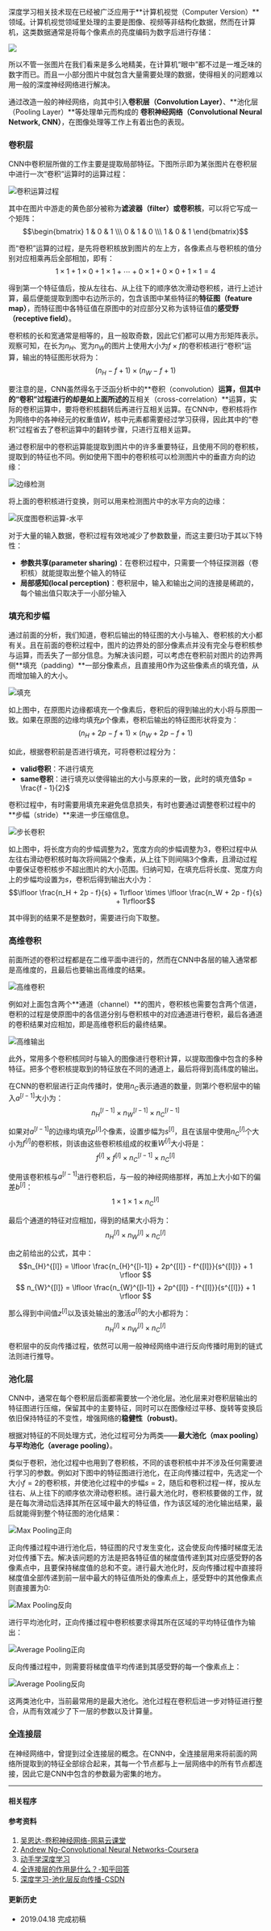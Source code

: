 深度学习相关技术现在已经被广泛应用于**计算机视觉（Computer Version）**领域。计算机视觉领域里处理的主要是图像、视频等非结构化数据，然而在计算机，这类数据通常是将每个像素点的亮度编码为数字后进行存储：

![](https://ws1.sinaimg.cn/large/82e16446ly1fjers3qr63j20r706e41q.jpg)

所以不管一张图片在我们看来是多么地精美，在计算机“眼中”都不过是一堆乏味的数字而已。而且一小部分图片中就包含大量需要处理的数据，使得相关的问题难以用一般的深度神经网络进行解决。

通过改造一般的神经网络，向其中引入**卷积层（Convolution Layer）**、**池化层（Pooling Layer）**等处理单元而构成的
**卷积神经网络（Convolutional Neural Network, CNN）**，在图像处理等工作上有着出色的表现。

### 卷积层
CNN中卷积层所做的工作主要是提取局部特征。下图所示即为某张图片在卷积层中进行一次“卷积”运算时的运算过程：

![卷积运算过程](https://ws1.sinaimg.cn/large/82e16446ly1flxnuapkjmg20em0aojsv.jpg)

其中在图片中游走的黄色部分被称为**滤波器（filter）**或**卷积核**，可以将它写成一个矩阵：$$\begin{bmatrix} 1 & 0 &  1 \\\ 0 & 1 &  0  \\\ 1 & 0 &  1 \end{bmatrix}$$

而“卷积”运算的过程，是先将卷积核放到图片的左上方，各像素点与卷积核的值分别对应相乘再后全部相加，即有：$$ 1 \times 1 + 1 \times 0 + 1 \times 1 + \cdots +  0 \times 1 + 0 \times 0 + 1 \times 1 = 4$$

得到第一个特征值后，按从左往右、从上往下的顺序依次滑动卷积核，进行上述计算，最后便能提取到图中右边所示的，包含该图中某些特征的**特征图（feature map）**，而特征图中各特征值在原图中的对应部分又称为该特征值的**感受野（receptive field）**。

卷积核的长和宽通常是相等的，且一般取奇数，因此它们都可以用方形矩阵表示。观察可知，在长为$n_H$、宽为$n_W$的图片上使用大小为$f \times f$的卷积核进行“卷积”运算，输出的特征图形状将为：$$(n_H - f + 1) \times (n_W - f + 1)$$

要注意的是，CNN虽然得名于泛函分析中的**卷积（convolution）**运算，但其中的“卷积”过程进行的却是如上面所述的**互相关（cross-correlation）**运算，实际的卷积运算中，要将卷积核翻转后再进行互相关运算。在CNN中，卷积核将作为网络中的各神经元的权重值$W$，核中元素都需要经过学习获得，因此其中的“卷积”过程省去了卷积运算中的翻转步骤，只进行互相关运算。

通过卷积层中的卷积运算能提取到图片中的许多重要特征，且使用不同的卷积核，提取到的特征也不同。例如使用下图中的卷积核可以检测图片中的垂直方向的边缘：

![边缘检测](https://ws1.sinaimg.cn/large/82e16446ly1g26tgp22uhj20nn0bo75h.jpg)

将上面的卷积核进行变换，则可以用来检测图片中的水平方向的边缘：

![灰度图卷积运算-水平](https://ws1.sinaimg.cn/large/82e16446ly1flxz38nbmjj20i608xglu.jpg)

对于大量的输入数据，卷积过程有效地减少了参数数量，而这主要归功于其以下特性：

* **参数共享(parameter sharing)**：在卷积过程中，只需要一个特征探测器（卷积核）就能提取出整个输入的特征
* **局部感知(local perception)**：卷积层中，输入和输出之间的连接是稀疏的，每个输出值只取决于一小部分输入

### 填充和步幅
通过前面的分析，我们知道，卷积后输出的特征图的大小与输入、卷积核的大小都有关。且在前面的卷积过程中，图片的边界处的部分像素点并没有完全与卷积核参与运算，而丢失了一部分信息。为解决该问题，可以考虑在卷积前对图片的边界两侧**填充（padding）**一部分像素点，且直接用$0$作为这些像素点的填充值，从而增加输入的大小。

![填充](https://ws1.sinaimg.cn/large/82e16446ly1g26voqkosaj20hn068wey.jpg)

如上图中，在原图片边缘都填充一个像素后，卷积后的得到输出的大小将与原图一致。如果在原图的边缘均填充$p$个像素，卷积后输出的特征图形状将变为：$$(n_H + 2p - f + 1) \times (n_W + 2p - f + 1)$$

如此，根据卷积前是否进行填充，可将卷积过程分为：
* **valid卷积**：不进行填充
* **same卷积**：进行填充以使得输出的大小与原来的一致，此时的填充值$p = \frac{f - 1}{2}$

卷积过程中，有时需要用填充来避免信息损失，有时也要通过调整卷积过程中的**步幅（stride）**来进一步压缩信息。

![步长卷积](https://ws1.sinaimg.cn/large/82e16446ly1g26w1mvihmj20ni085t9b.jpg)

如上图中，将长度方向的步幅调整为$2$，宽度方向的步幅调整为$3$，卷积过程中从左往右滑动卷积核时每次将间隔$2$个像素，从上往下则间隔$3$个像素，且滑动过程中要保证卷积核步不超出图片的大小范围。归纳可知，在填充后将长度、宽度方向上的步幅均设置为$s$，卷积后得到输出大小为：$$\lfloor \frac{n_H + 2p - f}{s} + 1\rfloor \times \lfloor \frac{n_W + 2p - f}{s} + 1\rfloor$$

其中得到的结果不是整数时，需要进行向下取整。

### 高维卷积
前面所述的卷积过程都是在二维平面中进行的，然而在CNN中各层的输入通常都是高维度的，且最后也要输出高维度的结果。

![高维卷积](https://ws1.sinaimg.cn/large/82e16446ly1g26xlki53fj20qx09dgm7.jpg)

例如对上面包含两个**通道（channel）**的图片，卷积核也需要包含两个信道，卷积的过程是使原图中的各信道分别与卷积核中的对应通道进行卷积，最后各通道的卷积结果对应相加，即是高维卷积后的最终结果。

![高维输出](https://ws1.sinaimg.cn/large/82e16446ly1g26ycqdg58j20lu0cvt8r.jpg)

此外，常用多个卷积核同时与输入的图像进行卷积计算，以提取图像中包含的多种特征。把多个卷积核提取到的特征放在不同的通道上，最后将得到高纬度的输出。

在CNN的卷积层进行正向传播时，使用$n_C$表示通道的数量，则第$l$个卷积层中的输入$a^{[l-1]}$大小为：$$n_{H}^{[l-1]} \times n_{W}^{[l-1]} \times n_{C}^{[l-1]}$$

如果对$a^{[l-1]}$的边缘均填充$p^{[l]}$个像素，设置步幅为$s^{[l]}$，且在该层中使用$n_{C}^{[l]}$个大小为$f^{[l]}$的卷积核，则该由这些卷积核组成的权重$W^{[l]}$大小将是：$$f^{[l]} \times f^{[l]} \times n_{C}^{[l-1]} \times n_{C}^{[l]}$$

使用该卷积核与$a^{[l-1]}$进行卷积后，与一般的神经网络那样，再加上大小如下的偏差$b^{[l]}$：$$1 \times 1 \times 1 \times n_{C}^{[l]}$$

最后个通道的特征对应相加，得到的结果大小将为：$$n_{H}^{[l]} \times n_{W}^{[l]} \times n_{C}^{[l]}$$

由之前给出的公式，其中：$$n_{H}^{[l]} = \lfloor \frac{n_{H}^{[l-1]} + 2p^{[l]} - f^{[l]}}{s^{[l]}} + 1 \rfloor $$
$$ n_{W}^{[l]} = \lfloor \frac{n_{W}^{[l-1]} + 2p^{[l]} - f^{[l]}}{s^{[l]}} + 1 \rfloor $$

那么得到中间值$z^{[l]}$以及该处输出的激活$a^{[l]}$的大小都将为：$$n_{H}^{[l]} \times n_{W}^{[l]} \times n_{C}^{[l]}$$

卷积层中的反向传播过程，依然可以用一般神经网络中进行反向传播时用到的链式法则进行推导。

### 池化层
CNN中，通常在每个卷积层后面都需要放一个池化层。池化层来对卷积层输出的特征图进行压缩，保留其中的主要特征，同时可以在图像经过平移、旋转等变换后依旧保持特征的不变性，增强网络的**稳健性（robust)**。

根据对特征的不同处理方式，池化过程可分为两类——**最大池化（max pooling）**与**平均池化（average pooling）**。

类似于卷积，池化过程中也用到了卷积核，不同的该卷积核中并不涉及任何需要进行学习的参数。例如对下图中的特征图进行池化，在正向传播过程中，先选定一个大小$f=2$的卷积核，并使池化过程中的步幅$s=2$，随后和卷积过程一样，按从左往右、从上往下的顺序依次滑动卷积核。进行最大池化时，卷积核要做的工作，就是在每次滑动后选择其所在区域中最大的特征值，作为该区域的池化输出结果，最后就能得到整个特征图的池化结果：

![Max Pooling正向](http://ww1.sinaimg.cn/large/82e16446ly1g280a886zpj20xt0higp3.jpg)

正向传播过程中进行池化后，特征图的尺寸发生变化，这会使反向传播时梯度无法对位传播下去。解决该问题的方法是把各特征值的梯度值传递到其对应感受野的各像素点中，且要保持梯度值的总和不变。进行最大池化时，反向传播过程中直接将梯度值全部传递到前一层中最大的特征值所处的像素点上，感受野中的其他像素点则直接置为$0$:

![Max Pooling反向](http://ww1.sinaimg.cn/large/82e16446ly1g281hbacqij20vv0fgdg9.jpg)

进行平均池化时，正向传播过程中卷积核要求得其所在区域的平均特征值作为输出：

![Average Pooling正向](http://ww1.sinaimg.cn/large/82e16446ly1g280b109t6j20xm0gsdjl.jpg)

反向传播过程中，则需要将梯度值平均传递到其感受野的每一个像素点上：

![Average Pooling反向](http://ww1.sinaimg.cn/large/82e16446ly1g281ipbmt1j20vp0fqmxp.jpg)


这两类池化中，当前最常用的是最大池化。池化过程在卷积后进一步对特征进行整合，从而有效减少了下一层的参数以及计算量。


### 全连接层
在神经网络中，曾提到过全连接层的概念。在CNN中，全连接层用来将前面的网络所提取到的特征全部综合起来，其每一个节点都与上一层网络中的所有节点都连接，因此它是CNN中包含的参数最为密集的地方。

***
#### 相关程序


#### 参考资料
1. [吴恩达-卷积神经网络-网易云课堂](http://mooc.study.163.com/course/2001281004#/info)
2. [Andrew Ng-Convolutional Neural Networks-Coursera](https://www.coursera.org/learn/convolutional-neural-networks/)
3. [动手学深度学习](http://zh.d2l.ai/index.html)
4. [全连接层的作用是什么？-知乎回答](https://www.zhihu.com/question/41037974/answer/320267531)
5. [深度学习-池化层反向传播-CSDN](https://blog.csdn.net/googler_offer/article/details/81208413)

#### 更新历史
* 2019.04.18 完成初稿
